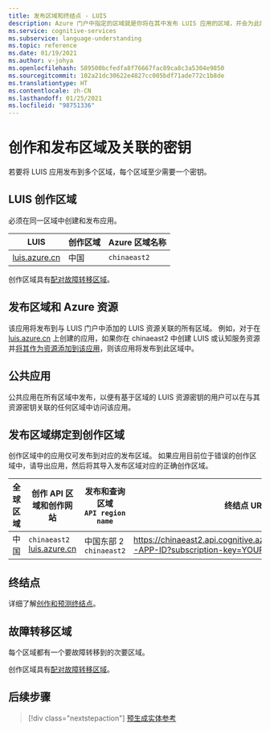 ```yaml
---
title: 发布区域和终结点 - LUIS
description: Azure 门户中指定的区域就是你将在其中发布 LUIS 应用的区域，并会为此同一区域生成一个终结点 URL。
ms.service: cognitive-services
ms.subservice: language-understanding
ms.topic: reference
ms.date: 01/19/2021
ms.author: v-johya
ms.openlocfilehash: 589500bcfedfa8f76667fac89ca8c3a5304e9850
ms.sourcegitcommit: 102a21dc30622e4827cc005bdf71ade772c1b8de
ms.translationtype: HT
ms.contentlocale: zh-CN
ms.lasthandoff: 01/25/2021
ms.locfileid: "98751336"
---
```

# <a name="authoring-and-publishing-regions-and-the-associated-keys"></a>创作和发布区域及关联的密钥

若要将 LUIS 应用发布到多个区域，每个区域至少需要一个密钥。

<a name="luis-website"></a>

## <a name="luis-authoring-regions"></a>LUIS 创作区域
必须在同一区域中创建和发布应用。

|LUIS|创作区域|Azure 区域名称|
|--|--|--|
|[luis.azure.cn][luis.azure.cn]|中国| `chinaeast2`|

创作区域具有[配对故障转移区域](../../best-practices-availability-paired-regions.md)。

<a name="regions-and-azure-resources"></a>

## <a name="publishing-regions-and-azure-resources"></a>发布区域和 Azure 资源 
该应用将发布到与 LUIS 门户中添加的 LUIS 资源关联的所有区域。 例如，对于在 [luis.azure.cn][luis.azure.cn] 上创建的应用，如果你在 chinaeast2 中创建 LUIS 或认知服务资源并[将其作为资源添加到该应用](luis-how-to-azure-subscription.md)，则该应用将发布到此区域中。 

## <a name="public-apps"></a>公共应用
公共应用在所有区域中发布，以便有基于区域的 LUIS 资源密钥的用户可以在与其资源密钥关联的任何区域中访问该应用。

<a name="publishing-regions"></a>

## <a name="publishing-regions-are-tied-to-authoring-regions"></a>发布区域绑定到创作区域

创作区域中的应用仅可发布到对应的发布区域。 如果应用目前位于错误的创作区域中，请导出应用，然后将其导入发布区域对应的正确创作区域。

 全球区域 | 创作 API 区域和创作网站| 发布和查询区域<br>`API region name`   |  终结点 URL 格式   |
|-----|------|------|------|
| 中国 | `chinaeast2`<br>[luis.azure.cn][luis.azure.cn]| 中国东部 2<br>`chinaeast2`     |  https://chinaeast2.api.cognitive.azure.cn/luis/v2.0/apps/YOUR-APP-ID?subscription-key=YOUR-SUBSCRIPTION-KEY   |

## <a name="endpoints"></a>终结点

详细了解[创作和预测终结点](developer-reference-resource.md)。

## <a name="failover-regions"></a>故障转移区域

每个区域都有一个要故障转移到的次要区域。

创作区域具有[配对故障转移区域](../../best-practices-availability-paired-regions.md)。

## <a name="next-steps"></a>后续步骤

> [!div class="nextstepaction"]
> [预生成实体参考](./luis-reference-prebuilt-entities.md)

 [luis.azure.cn]: https://luis.azure.cn

